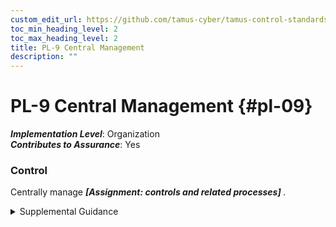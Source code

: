 ```yaml
---
custom_edit_url: https://github.com/tamus-cyber/tamus-control-standards/tree/main/content/tamus.edu/TAMUS_profile.yaml
toc_min_heading_level: 2
toc_max_heading_level: 2
title: PL-9 Central Management
description: ""
---
```


# PL-9 Central Management {#pl-09}

_**Implementation Level**_: Organization\
_**Contributes to Assurance**_: Yes

### Control

Centrally manage <strong title="pl-09_odp"> <em>[Assignment: controls and related processes]</em> </strong>.


<details><summary>Supplemental Guidance</summary>Central management refers to organization-wide management and implementation of selected controls and processes. This includes planning, implementing, assessing, authorizing, and monitoring the organization-defined, centrally managed controls and processes. As the central management of controls is generally associated with the concept of common (inherited) controls, such management promotes and facilitates standardization of control implementations and management and the judicious use of organizational resources. Centrally managed controls and processes may also meet independence requirements for assessments in support of initial and ongoing authorizations to operate and as part of organizational continuous monitoring.<br/><br/>Automated tools (e.g., security information and event management tools or enterprise security monitoring and management tools) can improve the accuracy, consistency, and availability of information associated with centrally managed controls and processes. Automation can also provide data aggregation and data correlation capabilities; alerting mechanisms; and dashboards to support risk-based decision-making within the organization.<br/><br/>As part of the control selection processes, organizations determine the controls that may be suitable for central management based on resources and capabilities. It is not always possible to centrally manage every aspect of a control. In such cases, the control can be treated as a hybrid control with the control managed and implemented centrally or at the system level. The controls and control enhancements that are candidates for full or partial central management include but are not limited to: [AC-2(1)](/catalog/ac/ac-02#ac-02.01), [AC-2(2)](/catalog/ac/ac-02#ac-02.02), [AC-2(3)](/catalog/ac/ac-02#ac-02.03), [AC-2(4)](/catalog/ac/ac-02#ac-02.04), [AC-4](/catalog/ac/ac-04), [AC-17(1)](/catalog/ac/ac-17#ac-17.01), [AC-17(2)](/catalog/ac/ac-17#ac-17.02), [AC-17(3)](/catalog/ac/ac-17#ac-17.03), [AC-17(9)](/catalog/ac/ac-17#ac-17.09), [AC-18(1)](/catalog/ac/ac-18#ac-18.01), [AC-18(3)](/catalog/ac/ac-18#ac-18.03), [AC-18(4)](/catalog/ac/ac-18#ac-18.04), [AC-18(5)](/catalog/ac/ac-18#ac-18.05), [AC-19(4)](/catalog/ac/ac-19#ac-19.04), [AC-22](/catalog/ac/ac-22), [AC-23](/catalog/ac/ac-23), [AT-2(1)](/catalog/at/at-02#at-02.01), [AT-2(2)](/catalog/at/at-02#at-02.02), [AT-3(1)](/catalog/at/at-03#at-03.01), [AT-3(2)](/catalog/at/at-03#at-03.02), [AT-3(3)](/catalog/at/at-03#at-03.03), [AT-4](/catalog/at/at-04), [AU-3](/catalog/au/au-03), [AU-6(1)](/catalog/au/au-06#au-06.01), [AU-6(3)](/catalog/au/au-06#au-06.03), [AU-6(5)](/catalog/au/au-06#au-06.05), [AU-6(6)](/catalog/au/au-06#au-06.06), [AU-6(9)](/catalog/au/au-06#au-06.09), [AU-7(1)](/catalog/au/au-07#au-07.01), [AU-7(2)](/catalog/au/au-07#au-07.02), [AU-11](/catalog/au/au-11), [AU-13](/catalog/au/au-13), [AU-16](/catalog/au/au-16), [CA-2(1)](/catalog/ca/ca-02#ca-02.01), [CA-2(2)](/catalog/ca/ca-02#ca-02.02), [CA-2(3)](/catalog/ca/ca-02#ca-02.03), [CA-3(1)](/catalog/ca/ca-03#ca-03.01), [CA-3(2)](/catalog/ca/ca-03#ca-03.02), [CA-3(3)](/catalog/ca/ca-03#ca-03.03), [CA-7(1)](/catalog/ca/ca-07#ca-07.01), [CA-9](/catalog/ca/ca-09), [CM-2(2)](/catalog/cm/cm-02#cm-02.02), [CM-3(1)](/catalog/cm/cm-03#cm-03.01), [CM-3(4)](/catalog/cm/cm-03#cm-03.04), [CM-4](/catalog/cm/cm-04), [CM-6](/catalog/cm/cm-06), [CM-6(1)](/catalog/cm/cm-06#cm-06.01), [CM-7(2)](/catalog/cm/cm-07#cm-07.02), [CM-7(4)](/catalog/cm/cm-07#cm-07.04), [CM-7(5)](/catalog/cm/cm-07#cm-07.05), [CM-8](/catalog/cm/cm-08), [CM-9(1)](/catalog/cm/cm-09#cm-09.01), [CM-10](/catalog/cm/cm-10), [CM-11](/catalog/cm/cm-11), [CP-7](/catalog/cp/cp-07), [CP-8](/catalog/cp/cp-08), [SC-43](/catalog/sc/sc-43), [SI-2](/catalog/si/si-02), [SI-3](/catalog/si/si-03), [SI-4](/catalog/si/si-04), [SI-7](/catalog/si/si-07), [SI-8](/catalog/si/si-08).</details>
